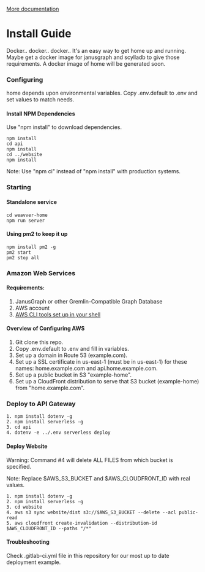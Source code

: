 [More documentation](/)

# Install Guide

Docker.. docker.. docker.. It's an easy way to get home up and running. Maybe get a docker image for janusgraph and scylladb to give those requirements. A docker image of home will be generated soon.

### Configuring

home depends upon environmental variables. Copy .env.default to .env and set values to match needs.

#### Install NPM Dependencies
Use "npm install" to download dependencies.
~~~
npm install
cd api
npm install
cd ../website
npm install
~~~

Note: Use "npm ci" instead of "npm install" with production systems. 

### Starting
#### Standalone service

~~~
cd weavver-home
npm run server
~~~

#### Using pm2 to keep it up

~~~
npm install pm2 -g
pm2 start
pm2 stop all
~~~

### Amazon Web Services

#### Requirements:  
1. JanusGraph or other Gremlin-Compatible Graph Database
2. AWS account
3. [AWS CLI tools set up in your shell](https://docs.aws.amazon.com/cli/latest/userguide/install-cliv2.html)

#### Overview of Configuring AWS
1. Git clone this repo.
2. Copy .env.default to .env and fill in variables.
3. Set up a domain in Route 53 (example.com).
4. Set up a SSL certificate in us-east-1 (must be in us-east-1) for these names: home.example.com and api.home.example.com.
5. Set up a public bucket in S3 "example-home".
6. Set up a CloudFront distribution to serve that S3 bucket (example-home) from "home.example.com".

### Deploy to API Gateway
~~~
1. npm install dotenv -g
2. npm install serverless -g
3. cd api 
4. dotenv -e ../.env serverless deploy
~~~

#### Deploy Website
Warning: Command #4 will delete ALL FILES from which bucket is specified.

Note: Replace \$AWS_S3_BUCKET and \$AWS_CLOUDFRONT_ID with real values.

~~~~
1. npm install dotenv -g
2. npm install serverless -g
3. cd website 
4. aws s3 sync website/dist s3://$AWS_S3_BUCKET --delete --acl public-read
5. aws cloudfront create-invalidation --distribution-id $AWS_CLOUDFRONT_ID --paths "/*"
~~~~


#### Troubleshooting

Check .gitlab-ci.yml file in this repository for our most up to date deployment example.